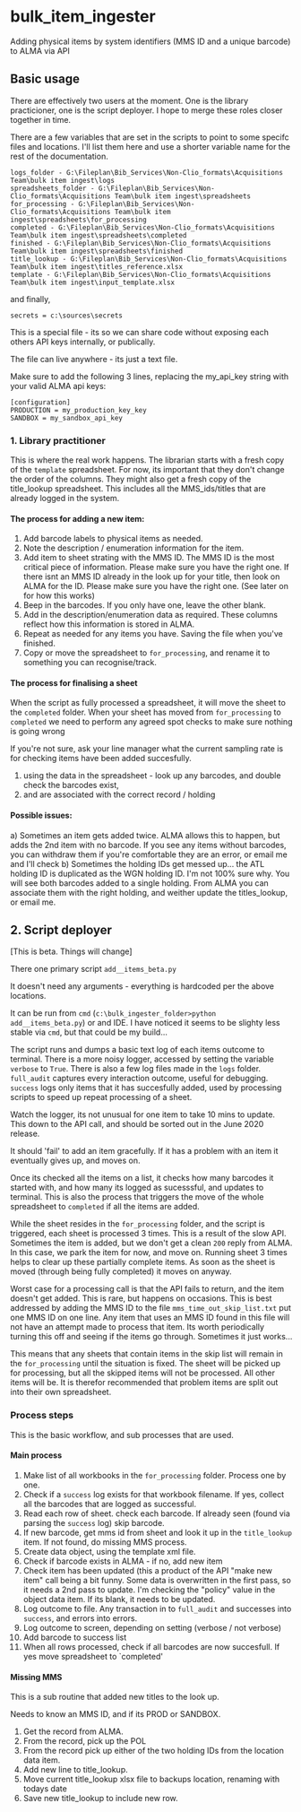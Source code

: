 # bulk_item_ingester
Adding physical items by system identifiers (MMS ID and a unique barcode) to ALMA via  API


## Basic usage

There are effectively two users at the moment. One is the library practicioner, one is the script deployer. I hope to merge these roles closer together in time. 

There are a few variables that are set in the scripts to point to some specifc files and locations. I'll list them here and use a shorter variable name for the rest of the documentation. 

    logs_folder - G:\Fileplan\Bib_Services\Non-Clio_formats\Acquisitions Team\bulk item ingest\logs
    spreadsheets_folder - G:\Fileplan\Bib_Services\Non-Clio_formats\Acquisitions Team\bulk item ingest\spreadsheets
    for_processing - G:\Fileplan\Bib_Services\Non-Clio_formats\Acquisitions Team\bulk item ingest\spreadsheets\for_processing
    completed - G:\Fileplan\Bib_Services\Non-Clio_formats\Acquisitions Team\bulk item ingest\spreadsheets\completed
    finished - G:\Fileplan\Bib_Services\Non-Clio_formats\Acquisitions Team\bulk item ingest\spreadsheets\finished
    title_lookup - G:\Fileplan\Bib_Services\Non-Clio_formats\Acquisitions Team\bulk item ingest\titles_reference.xlsx
    template - G:\Fileplan\Bib_Services\Non-Clio_formats\Acquisitions Team\bulk item ingest\input_template.xlsx

and finally, 

    secrets = c:\sources\secrets

This is a special file - its so we can share code without exposing each others API keys internally, or publically. 

The file can live anywhere - its just a text file. 

Make sure to add the following 3 lines, replacing the my_api_key string with your valid ALMA api keys:

    [configuration]
    PRODUCTION = my_production_key_key
    SANDBOX = my_sandbox_api_key


### 1. Library practitioner 

This is where the real work happens. 
The librarian starts with a fresh copy of the `template` spreadsheet. For now, its important that they don't change the order of the columns. 
They might also get a fresh copy of the title_lookup spreadsheet. This includes all the MMS_ids/titles that are already logged in the system.

#### The process for adding a new item:

1. Add barcode labels to physical items as needed.
2. Note the description / enumeration information for the item. 
3. Add item to sheet strating with the MMS ID. The MMS ID is the most critical piece of information. Please make sure you have the right one. 
    If there isnt an MMS ID already in the look up for your title, then look on ALMA for the ID. Please make sure you have the right one. (See later on for how this works)
4. Beep in the barcodes. If you only have one, leave the other blank. 
5. Add in the description/enumeration data as required. These columns reflect how this information is stored  in ALMA. 
6. Repeat as needed for any items you have. Saving the file when you've finished. 
7. Copy or move the spreadsheet to `for_processing`, and rename it to something you can recognise/track. 

#### The process for finalising a sheet

When the script as fully processed a spreadsheet, it will move the sheet to the `completed` folder. When your sheet has moved from `for_processing` to `completed` we need to perform any agreed spot checks to make sure nothing is going wrong

If you're not sure, ask your line manager what the current sampling rate is for checking items have been added succesfully. 

1. using the data in the spreadsheet - look up any barcodes, and double check the barcodes exist, 
2. and are associated with the correct record / holding

#### Possible issues:

a) Sometimes an item gets added twice. ALMA allows this to happen, but adds the 2nd item with no barcode. If you see any items without barcodes, you can withdraw them if you're comfortable they are an error, or email me and I'll check
b) Sometimes the holding IDs get messed up... the ATL holding ID is duplicated as the WGN holding ID. I'm not 100% sure why. You will see both barcodes added to a single holding. From ALMA you can associate them with the right holding, and weither update the titles_lookup, or email me. 

## 2. Script deployer

[This is beta. Things will change]

There one primary script `add__items_beta.py`

It doesn't need any arguments - everything is hardcoded per the above locations. 

It can be run from `cmd` (`c:\bulk_ingester_folder>python add__items_beta.py`) or and IDE. I have noticed it seems to be slighty less stable via `cmd`, but that could be my build... 

The script runs and dumps a basic text log of each items outcome to terminal. There is a more noisy logger, accessed by setting the variable `verbose` to `True`. There is also a few log files made in the `logs` folder. `full_audit` captures every interaction outcome, useful for debugging. `success` logs only items that it has succesfully added, used by processing scripts to speed up repeat processing of a sheet.  

Watch the logger, its not unusual for one item to take 10 mins to update. This down to the API call, and should be sorted out in the June 2020 release.

It should 'fail' to add an item gracefully. If it has a problem with an item it eventually gives up, and moves on.

Once its checked all the items on a list, it checks how many barcodes it started with, and how many its logged as sucesssful, and updates to terminal. This is also the process that triggers the move of the whole spreadsheet to `completed` if all the items are added. 

While the sheet resides in the `for_processing` folder, and the script is triggered, each sheet is processed 3 times. This is a result of the slow API. Sometimes the item is added, but we don't get a clean `200` reply from ALMA. In this case, we park the item for now, and move on. Running sheet 3 times helps to clear up these partially complete items. As soon as the sheet is moved (through being fully completed) it moves on anyway. 

Worst case for a processing call is that the API fails to return, and the item doesn't get added. This is rare, but happens on occasions. This is best addressed by adding the MMS ID to the file `mms_time_out_skip_list.txt` put one MMS ID on one line. Any item that uses an MMS ID found in this file will not have an attempt made to process that item. Its worth periodically turning this off and seeing if the items go through. Sometimes it just works...

This means that any sheets that contain items in the skip list will remain in the `for_processing` until the situation is fixed. The sheet will be picked up for processing, but all the skipped items will not be processed. All other items will be. It is therefor recommended that problem items are split out into their own spreadsheet. 

### Process steps

This is the basic workflow, and sub processes that are used. 

#### Main process

1. Make list of all workbooks in the `for_processing` folder. Process one by one. 
2. Check if a `success` log exists for that workbook filename. If yes, collect all the barcodes that are logged as successful.
3. Read each row of sheet. check each barcode. If already seen (found via parsing the `success` log) skip barcode.
4. If new barcode, get mms id from sheet and look it up in the `title_lookup` item. If not found, do missing MMS process. 
5. Create data object, using the template xml file.
6. Check if barcode exists in ALMA - if no, add new item
7. Check item has been updated (this a product of the API "make new item" call being a bit funny. Some data is overwritten in the first pass, so it needs a 2nd pass to update. I'm checking the "policy" value in the object data item. If its blank, it needs to be updated. 
8. Log outcome to file. Any transaction in to `full_audit` and successes into ` success`, and errors into errors. 
9. Log outcome to screen, depending on setting (verbose / not verbose)
10. Add barcode to success list
11. When all rows processed, check if all barcodes are now succesfull. If yes move spreadsheet to `completed'  

#### Missing MMS
This is a sub routine that added new titles to the look up. 

Needs to know an MMS ID, and if its PROD or SANDBOX. 

1. Get the record from ALMA. 
2. From the record, pick up the POL
3. From the record pick up either of the two holding IDs from the location data item.
4. Add new line to title_lookup. 
5. Move current title_lookup xlsx file to backups location, renaming with todays date
6. Save new title_lookup to include new row. 
